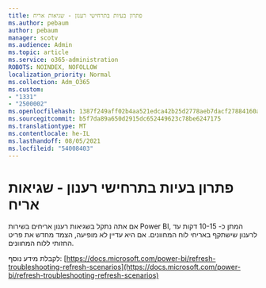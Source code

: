 ```yaml
---
title: פתרון בעיות בתרחישי רענון - שגיאות אריח
ms.author: pebaum
author: pebaum
manager: scotv
ms.audience: Admin
ms.topic: article
ms.service: o365-administration
ROBOTS: NOINDEX, NOFOLLOW
localization_priority: Normal
ms.collection: Adm_O365
ms.custom:
- "1331"
- "2500002"
ms.openlocfilehash: 1387f249aff02b4aa521edca42b25d2778aeb7dacf27884160ae3a252959f6c9
ms.sourcegitcommit: b5f7da89a650d2915dc652449623c78be6247175
ms.translationtype: MT
ms.contentlocale: he-IL
ms.lasthandoff: 08/05/2021
ms.locfileid: "54008403"
---
```

# <a name="troubleshooting-refresh-scenarios---tile-errors"></a>פתרון בעיות בתרחישי רענון - שגיאות אריח

אם אתה נתקל בשגיאות רענון אריחים בשירות Power BI, המתן כ- 10-15 דקות עד לרענון שישתקף באריחי לוח המחוונים. אם היא עדיין לא מופיעה, הצמד מחדש את פריט החזותי ללוח המחוונים.

לקבלת מידע נוסף: [https://docs.microsoft.com/power-bi/refresh-troubleshooting-refresh-scenarios](https://docs.microsoft.com/power-bi/refresh-troubleshooting-refresh-scenarios)
